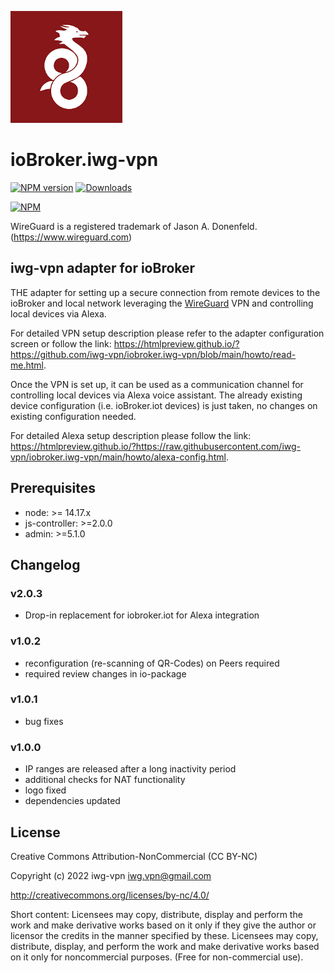 ![Logo](admin/iwg-vpn-sm.png)


# ioBroker.iwg-vpn

[![NPM version](http://img.shields.io/npm/v/iobroker.iwg-vpn.svg)](https://www.npmjs.com/package/iobroker.iwg-vpn)
[![Downloads](https://img.shields.io/npm/dm/iobroker.iwg-vpn.svg)](https://www.npmjs.com/package/iobroker.iwg-vpn)

[![NPM](https://nodei.co/npm/iobroker.iwg-vpn.png?downloads=true)](https://nodei.co/npm/iobroker.iwg-vpn/)

WireGuard is a registered trademark of Jason A. Donenfeld. (https://www.wireguard.com)

## iwg-vpn adapter for ioBroker

THE adapter for setting up a secure connection from remote devices to the ioBroker and local network leveraging the [WireGuard](https://www.wireguard.com) VPN and controlling local devices via Alexa.

For detailed VPN setup description please refer to the adapter configuration screen or follow the
link: https://htmlpreview.github.io/?https://github.com/iwg-vpn/iobroker.iwg-vpn/blob/main/howto/read-me.html.

Once the VPN is set up, it can be used as a communication channel for controlling local devices via Alexa voice assistant. The already existing device configuration (i.e. ioBroker.iot devices) is just taken, no changes on existing configuration needed.

For detailed Alexa setup description please follow the link: https://htmlpreview.github.io/?https://raw.githubusercontent.com/iwg-vpn/iobroker.iwg-vpn/main/howto/alexa-config.html.

## Prerequisites
* node: >= 14.17.x
* js-controller: >=2.0.0
* admin: >=5.1.0

## Changelog

### v2.0.3
* Drop-in replacement for iobroker.iot for Alexa integration

### v1.0.2
* reconfiguration (re-scanning of QR-Codes) on Peers required
* required review changes in io-package

### v1.0.1
* bug fixes

### v1.0.0
* IP ranges are released after a long inactivity period
* additional checks for NAT functionality
* logo fixed
* dependencies updated

## License
Creative Commons Attribution-NonCommercial (CC BY-NC)

Copyright (c) 2022 iwg-vpn <iwg.vpn@gmail.com>

http://creativecommons.org/licenses/by-nc/4.0/

Short content:
Licensees may copy, distribute, display and perform the work and make derivative works based on it only if they give the author or licensor the credits in the manner specified by these.
Licensees may copy, distribute, display, and perform the work and make derivative works based on it only for noncommercial purposes.
(Free for non-commercial use).